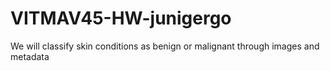 # VITMAV45-HW-junigergo
We will classify skin conditions as benign or malignant through images and metadata
